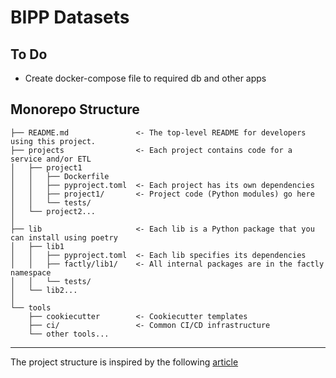 # BIPP Datasets

## To Do

- Create docker-compose file to required db and other apps

Monorepo Structure
------------

    ├── README.md          		<- The top-level README for developers using this project.
    ├── projects    			<- Each project contains code for a service and/or ETL
    │   ├── project1
    │   │   ├── Dockerfile
    │   │   ├── pyproject.toml  <- Each project has its own dependencies
    │   │   ├── project1/       <- Project code (Python modules) go here
    │   │   └── tests/
    │   └── project2...
    │
    ├── lib 					<- Each lib is a Python package that you can install using poetry
    │   ├── lib1
    │   │   ├── pyproject.toml  <- Each lib specifies its dependencies
    │   │   ├── factly/lib1/    <- All internal packages are in the factly namespace
    │   │   └── tests/
    │   └── lib2...
    │
    └── tools
        ├── cookiecutter 		<- Cookiecutter templates
        ├── ci/ 				<- Common CI/CD infrastructure
        └── other tools...

------------
The project structure is inspired by the following [article](https://medium.com/opendoor-labs/our-python-monorepo-d34028f2b6fa)
